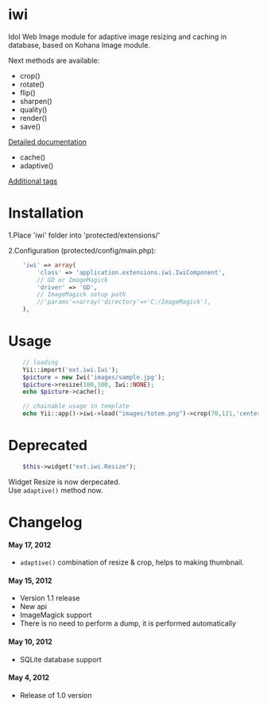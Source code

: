 iwi
========

Idol Web Image module for adaptive image resizing and caching in database, based on Kohana Image module.

Next methods are available:
* crop()
* rotate()
* flip()
* sharpen()
* quality()
* render()
* save()

[Detailed documentation](http://docs.kohanaphp.com/libraries/image)

* cache()
* adaptive()

[Additional tags](https://github.com/Idol-IT/iwi/wiki/Additional-tags)


Installation
=========
1.Place 'iwi' folder into 'protected/extensions/'

2.Configuration (protected/config/main.php):
```php
    'iwi' => array(
        'class' => 'application.extensions.iwi.IwiComponent',
        // GD or ImageMagick
        'driver' => 'GD',
        // ImageMagick setup path
        //'params'=>array('directory'=>'C:/ImageMagick'),
    ),
```

Usage
====================
```php
    // loading
    Yii::import('ext.iwi.Iwi');
    $picture = new Iwi('images/sample.jpg');
    $picture->resize(100,100, Iwi::NONE);
    echo $picture->cache();

    // chainable usage in template
    echo Yii::app()->iwi->load("images/totem.png")->crop(70,121,'center')->cache();
```

Deprecated
====================
```php
    $this->widget("ext.iwi.Resize");
```
Widget Resize is now derpecated.  
Use `adaptive()` method now.



Changelog
=====================

#### May 17, 2012
* `adaptive()` combination of resize & crop, helps to making thumbnail.

#### May 15, 2012

* Version 1.1 release
* New api
* ImageMagick support
* There is no need to perform a dump, it is performed automatically


#### May 10, 2012

* SQLite database support


#### May 4, 2012

* Release of 1.0 version